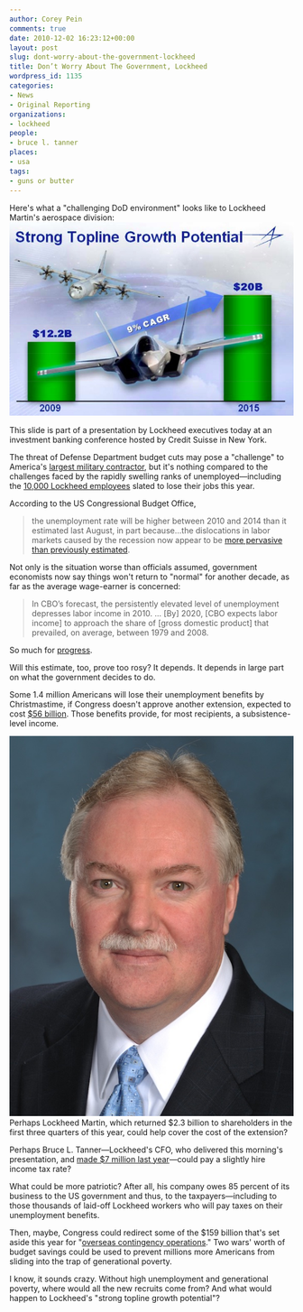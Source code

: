 ```yaml
---
author: Corey Pein
comments: true
date: 2010-12-02 16:23:12+00:00
layout: post
slug: dont-worry-about-the-government-lockheed
title: Don’t Worry About The Government, Lockheed 
wordpress_id: 1135
categories:
- News
- Original Reporting
organizations:
- lockheed
people:
- bruce l. tanner
places:
- usa
tags:
- guns or butter
---
```


Here's what a "challenging DoD environment" looks like to Lockheed Martin's aerospace division:
![](/images/2010/12/lockheed-topline-growth.jpg)


This slide is part of a presentation by Lockheed executives today at an investment banking conference hosted by Credit Suisse in New York.

The threat of Defense Department budget cuts may pose a "challenge" to America's [largest military contractor](http://www.warisbusiness.com/top-150-warcorps/), but it's nothing compared to the challenges faced by the rapidly swelling ranks of unemployed—including the [10,000 Lockheed employees](http://www.google.com/hostednews/afp/article/ALeqM5jcouHrBb3_Vpd0hM7yp3Q-kB1HBw) slated to lose their jobs this year.

<!-- more -->According to the US Congressional Budget Office,


> the unemployment rate will be higher between 2010 and 2014 than it estimated last August, in part because...the dislocations in labor markets caused by the recession now appear to be [more pervasive than previously estimated](http://www.google.com/hostednews/afp/article/ALeqM5hXJ0LpEhct8N9dN8-pkCRIgR3k5A?docId=CNG.94591e60ea7188c66e691af71595f0f4.51).


Not only is the situation worse than officials assumed, government economists now say things won't return to "normal" for another decade, as far as the average wage-earner is concerned:


> In CBO’s forecast, the persistently elevated level of unemployment depresses labor income in 2010. ... [By] 2020, [CBO expects labor income] to approach the share of [gross domestic product] that prevailed, on average, between 1979 and 2008.


So much for [progress](http://twitter.com/coreypein/statuses/10367951207141376).

Will this estimate, too, prove too rosy? It depends. It depends in large part on what the government decides to do.

Some 1.4 million Americans will lose their unemployment benefits by Christmastime, if Congress doesn't approve another extension, expected to cost [$56 billion](http://www.bloomberg.com/news/2010-12-01/aid-to-u-s-unemployed-begins-to-expire-as-congress-deadlocks-over-cost.html). Those benefits provide, for most recipients, a subsistence-level income.

![](/images/2010/12/bruce-l-tanner-lockheed.jpg)Perhaps Lockheed Martin, which returned $2.3 billion to shareholders in the first three quarters of this year, could help cover the cost of the extension?

Perhaps Bruce L. Tanner—Lockheed's CFO, who delivered this morning's presentation, and [made $7 million last year](http://people.forbes.com/profile/bruce-l-tanner/49905)—could pay a slightly hire income tax rate?

What could be more patriotic? After all, his company owes 85 percent of its business to the US government and thus, to the taxpayers—including to those thousands of laid-off Lockheed workers who will pay taxes on their unemployment benefits.

Then, maybe, Congress could redirect some of the $159 billion that's set aside this year for "[overseas contingency operations](http://www.warisbusiness.com/2010/10/fun-with-charts-military-contractor-spending-outstrips-rest-of-us-govt/)." Two wars' worth of budget savings could be used to prevent millions more Americans from sliding into the trap of generational poverty.

I know, it sounds crazy. Without high unemployment and generational poverty, where would all the new recruits come from? And what would happen to Lockheed's "strong topline growth potential"?
